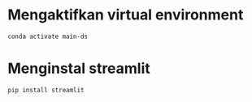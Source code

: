 # Mengaktifkan virtual environment
```
conda activate main-ds
```
# Menginstal streamlit
```
pip install streamlit
```
